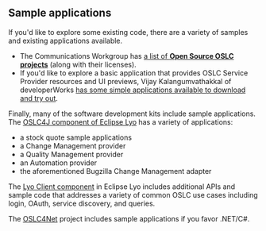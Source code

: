 ## Sample applications
If you'd like to explore some existing code, there are a variety of samples and existing applications available.

* The Communications Workgroup has [a list of **Open Source OSLC projects**](https://archive.open-services.net/wiki/communications/Open-source-software-and-tools/) (along with their licenses).
* If you'd like to explore a basic application that provides OSLC Service Provider resources and UI previews, Vijay Kalangumvathakkal of developerWorks [has some simple applications available to download and try out](https://www.ibm.com/developerworks/mydeveloperworks/blogs/69ec672c-dd6b-443d-add8-bb9a9a490eba/entry/build_your_own_serviceprovider_that_provides_resource_preview_based_on_oslc_specifications_in_no_time4?lang=en).

Finally, many of the software development kits include sample applications. The [OSLC4J component of Eclipse Lyo](http://wiki.eclipse.org/Lyo/BuildingOSLC4J) has a variety of applications:

- a stock quote sample applications
- a Change Management provider
- a Quality Management provider
- an Automation provider
- the aforementioned Bugzilla Change Management adapter

The [Lyo Client component](http://wiki.eclipse.org/Lyo/BuildClient) in Eclipse Lyo includes additional APIs and sample code that addresses a variety of common OSLC use cases including login, OAuth, service discovery, and queries.

The [OSLC4Net](https://github.com/OSLC/oslc4net) project includes sample applications if you favor .NET/C#.
